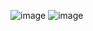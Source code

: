 ![image](https://github.com/user-attachments/assets/dd46575d-d534-44ce-abd1-e8887a184731)
![image](https://github.com/user-attachments/assets/eecb3326-ffd7-4d53-99a7-7a97c1a3e82a)
